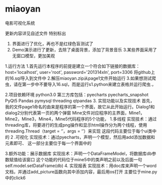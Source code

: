 # miaoyan
电影可视化系统

更新内容详见自述文件
特别标出
1.	界面进行了优化，再也不是红绿色盲测试了
2.	Demo演示进行了更新，去除了桌面背景，添加了背景音乐
3.某些界面采用了无窗口模型，更加美观



1.运行方法
1.首先运行本程序的前提是建立一个符合如下链接的数据库：host='localhost', user='root', password='201314xIn', port=3306
	将github上的16.sql导入到文件中
2.解压miaoyan.zip从page1文件开始运行
3.如果想测试爬虫，请在第一步中不要导入16.sql，而是运行s1.python来建立表格并运行爬虫.，
		
2.项目依赖环境
		python3.0
		第三方库包括：pyecharts
							pyecharts_snapshot
							PyQt5
							Pandas
							pymysql
							threading
							qtpandas
3.	实现功能以及实现技术
首先，我的文件page1命名的由来是程序的第一个界面，故它从此开始运行。Dialog1和dialog2分别代表第一页的两个弹窗
Mine文件对应程序的主界面，Mine1，Mine2，Mine3，Mine4，Mine5代码程序的5个功能，
1.多线程
		实现技术：通过threading库，将要进行的生成png操作和显示html操作分为两个线程，使用threading.Thread（target = ‘’，args = ‘’）来实现
		这段代码主要位于每个ui类中的 
2 .可视化
	实现技术：通过pyecharts，声明一个模型，然后用add添加数据和元素即可、
这一部分主要位于每一个界面中的
 
3.额外功能：展示数据库
实现技术：声明一个DataFrameModel，将数据库db参数赋值给该窗口
这个功能的代码位于mine5中的类声明之前以及后面一句
self.model.setDataFrame(db)
4.	实现报表
实现技术：用doc库来声明一个word文档，并通过add_picture函数向其中添加内容，最后用os打开
主要位于mine.py中的click6
 
							
